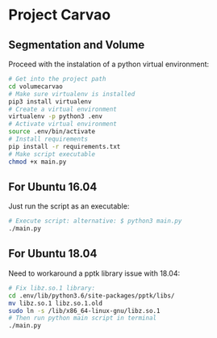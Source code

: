 # Project Carvao

## Segmentation and Volume
Proceed with the instalation of a python virtual environment:
```bash
# Get into the project path
cd volumecarvao
# Make sure virtualenv is installed
pip3 install virtualenv
# Create a virtual environment
virtualenv -p python3 .env 
# Activate virtual environment
source .env/bin/activate
# Install requirements
pip install -r requirements.txt
# Make script executable
chmod +x main.py
```
## For Ubuntu 16.04
Just run the script as an executable:
```bash
# Execute script: alternative: $ python3 main.py
./main.py
```
## For Ubuntu 18.04
Need to workaround a pptk library issue with 18.04:
```bash
# Fix libz.so.1 library:
cd .env/lib/python3.6/site-packages/pptk/libs/
mv libz.so.1 libz.so.1.old
sudo ln -s /lib/x86_64-linux-gnu/libz.so.1
# Then run python main script in terminal
./main.py
```
